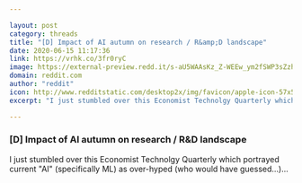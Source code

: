 ```yaml
---

layout: post
category: threads
title: "[D] Impact of AI autumn on research / R&amp;D landscape"
date: 2020-06-15 11:17:36
link: https://vrhk.co/3fr0ryC
image: https://external-preview.redd.it/s-aU5WAAsKz_Z-WEEw_ym2fSWP3sZzh9yRV8ZRPT5u4.jpg?width=1200&height=628.272251309&auto=webp&crop=1200:628.272251309,smart&s=58d4653dedb33d87793ea139774751198d08c42b
domain: reddit.com
author: "reddit"
icon: http://www.redditstatic.com/desktop2x/img/favicon/apple-icon-57x57.png
excerpt: "I just stumbled over this Economist Technolgy Quarterly which portrayed current \"AI\" (specifically ML) as over-hyped (who would have guessed...)..."

---
```


### [D] Impact of AI autumn on research / R&amp;D landscape

I just stumbled over this Economist Technolgy Quarterly which portrayed current "AI" (specifically ML) as over-hyped (who would have guessed...)...